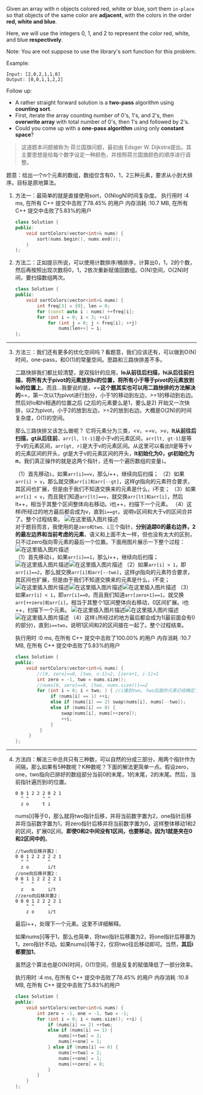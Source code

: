 

Given an array with n objects colored red, white or blue, sort them `in-place` so that objects of the same color are **adjacent**, with the colors in the order **red, white and blue**.

Here, we will use the integers 0, 1, and 2 to represent the color red, white, and blue **respectively**.

Note: You are not suppose to use the library's sort function for this problem.

Example:
```
Input: [2,0,2,1,1,0]
Output: [0,0,1,1,2,2]
```
Follow up:

-  A rather straight forward solution is a **two-pass** algorithm using **counting sort**.
-   First, iterate the array counting number of 0's, 1's, and 2's, then **overwrite array** with total number of 0's, then 1's and followed by 2's.
-   Could you come up with a **one-pass algorithm** using only **constant space**?

> 这道题本问题被称为 荷兰国旗问题，最初由 Edsger W. Dijkstra提出。其主要思想是给每个数字设定一种颜色，并按照荷兰国旗颜色的顺序进行调整。

题意：给出一个n个元素的数组，数组仅含有0，1，2三种元素，要求从小到大排序。目标是原地算法。


1. 方法一：最简单的就是直接使用sort，O(NlogN)时间复杂度。
执行用时 :4 ms, 在所有 C++ 提交中击败了78.45% 的用户
内存消耗 :10.7 MB, 在所有 C++ 提交中击败了5.83%的用户 
	```cpp
	class Solution {
	public:
	    void sortColors(vector<int>& nums) { 
	        sort(nums.begin(), nums.end());
	    }
	};
	```
2. 方法二：正如提示所说，可以使用计数排序/桶排序，计算出0，1，2的个数，然后再按照出现次数将0，1，2依次重新赋值回数组。O(N)空间，O(2N)时间，要扫描数组两次。
	```cpp
	class Solution {
	public:
	    void sortColors(vector<int>& nums) {  
	        int freq[3] = {0}, len = 0;
	        for (const auto i : nums) ++freq[i];
	        for (int i = 0; i < 3; ++i) 
	            for (int j = 0; j < freq[i]; ++j) 
	                nums[len++] = i; 
	};
	  ```
---
3. 方法三：我们还有更多的优化空间吗？看题意，我们应该还有，可以做到O(N)时间，one-pass，和O(1)的常量空间。思路和三路快排差不多。

	二路快排我们都比较清楚，是双指针的应用，**lo从前往后扫描，hi从后往前扫描，将所有大于pivot的元素放到hi的位置，将所有小于等于pivot的元素放到lo的位置上**。而且...我要说的是，==**这个题其实也可以用二路快排的方法解决的**==，第一次以1为pivot进行划分，小于1的移动到左边，>=1的移动到右边。然后对lo和hi相遇的位置之后 (之后的元素要么是1，要么是2) 开始又一次快排，以2为pivot，小于2的放到左边，>=2的放到右边。大概是O(2N)的时间复杂度，O(1)的空间。

	那么三路快排又该怎么做呢？ 它将元素分为三类，<v，==v，>v，**lt从前往后扫描，gt从后往前**，`arr[l, lt-1]`是小于v的元素区间，`arr[lt, gt-1]`是等于v的元素区间，`arr[gt, r]`是大于v的元素区间。从这里可以看出lt是等于v的元素区间的开头，gt是大于v的元素区间的开头，**lt初始化为0，gt初始化为n**，我们真正操作的就是这两个指针，还有一个遍历数组的变量`i`。
	
	（1）首先移动`i`，如果`arr[i]==v`，那么i++，继续向后扫描；
	  （2）如果`arr[i] > v`，那么就交换`arr[i]和arr[--gt]`，这样gt指向的元素符合要求，其区间也扩展，但是由于我们不知道交换来的元素是什么，i不变；
	  （3）如果`arr[i] < v`，而且我们知道`arr[lt]==v`，就交换`arr[lt]和arr[i]`，然后lt++，相当于其整个区间整体向右移动。i也++，扫描下一个元素。
	  （4）这样i所经过的地方最后都会成为v，直到`i==gt`，说明v区间和大于v的区间合并了。整个过程结束。
	![在这里插入图片描述](https://img-blog.csdnimg.cn/20200221224247855.png?x-oss-process=image/watermark,type_ZmFuZ3poZW5naGVpdGk,shadow_10,text_aHR0cHM6Ly9ibG9nLmNzZG4ubmV0L215UmVhbGl6YXRpb24=,size_16,color_FFFFFF,t_70)	
	对于题目而言，我使用的是`zero和two、i`三个指针，**分别追踪0的最右边界，2的最左边界和当前考虑的元素**，语义和上面不太一样，但也没有太大的区别，只不过zero指向零元素的最后一个位置。下面用图片展示一下整个过程： 
	![在这里插入图片描述](https://img-blog.csdnimg.cn/20200221234029806.png?x-oss-process=image/watermark,type_ZmFuZ3poZW5naGVpdGk,shadow_10,text_aHR0cHM6Ly9ibG9nLmNzZG4ubmV0L215UmVhbGl6YXRpb24=,size_16,color_FFFFFF,t_70)	
	（1）首先移动`i`，如果`arr[i]==1`，那么i++，继续向后扫描；  ![在这里插入图片描述](https://img-blog.csdnimg.cn/20200221234059712.png?x-oss-process=image/watermark,type_ZmFuZ3poZW5naGVpdGk,shadow_10,text_aHR0cHM6Ly9ibG9nLmNzZG4ubmV0L215UmVhbGl6YXRpb24=,size_16,color_FFFFFF,t_70)![在这里插入图片描述](https://img-blog.csdnimg.cn/20200221234247472.png?x-oss-process=image/watermark,type_ZmFuZ3poZW5naGVpdGk,shadow_10,text_aHR0cHM6Ly9ibG9nLmNzZG4ubmV0L215UmVhbGl6YXRpb24=,size_16,color_FFFFFF,t_70)
		  （2）如果`arr[i] > 1`，即`arr[i]==2`，那么就交换`arr[i]和arr[--two]`，这样gt指向的元素符合要求，其区间也扩展，但是由于我们不知道交换来的元素是什么，i不变； ![在这里插入图片描述](https://img-blog.csdnimg.cn/20200221234358509.png?x-oss-process=image/watermark,type_ZmFuZ3poZW5naGVpdGk,shadow_10,text_aHR0cHM6Ly9ibG9nLmNzZG4ubmV0L215UmVhbGl6YXRpb24=,size_16,color_FFFFFF,t_70)![在这里插入图片描述](https://img-blog.csdnimg.cn/20200221234509309.png?x-oss-process=image/watermark,type_ZmFuZ3poZW5naGVpdGk,shadow_10,text_aHR0cHM6Ly9ibG9nLmNzZG4ubmV0L215UmVhbGl6YXRpb24=,size_16,color_FFFFFF,t_70)![在这里插入图片描述](https://img-blog.csdnimg.cn/20200221234543452.png?x-oss-process=image/watermark,type_ZmFuZ3poZW5naGVpdGk,shadow_10,text_aHR0cHM6Ly9ibG9nLmNzZG4ubmV0L215UmVhbGl6YXRpb24=,size_16,color_FFFFFF,t_70)
	  （3）如果`arr[i] < 1`，即`arr[i]==0`，而且我们知道`arr[zero+1]==1`，就交换`arr[++zero]和arr[i]`，相当于其整个1区间整体向右移动，0区间扩展。i也++，扫描下一个元素。
	  ![在这里插入图片描述](https://img-blog.csdnimg.cn/20200221235051618.png?x-oss-process=image/watermark,type_ZmFuZ3poZW5naGVpdGk,shadow_10,text_aHR0cHM6Ly9ibG9nLmNzZG4ubmV0L215UmVhbGl6YXRpb24=,size_16,color_FFFFFF,t_70)![在这里插入图片描述](https://img-blog.csdnimg.cn/20200221235130674.png?x-oss-process=image/watermark,type_ZmFuZ3poZW5naGVpdGk,shadow_10,text_aHR0cHM6Ly9ibG9nLmNzZG4ubmV0L215UmVhbGl6YXRpb24=,size_16,color_FFFFFF,t_70)![在这里插入图片描述](https://img-blog.csdnimg.cn/20200221235201524.png?x-oss-process=image/watermark,type_ZmFuZ3poZW5naGVpdGk,shadow_10,text_aHR0cHM6Ly9ibG9nLmNzZG4ubmV0L215UmVhbGl6YXRpb24=,size_16,color_FFFFFF,t_70)
	  （4）这样`i`所经过的地方最后都会成为1(最前面会有0的部分)，直到`i==two`，说明1区间和2的区间接在一起了。整个过程结束。

	执行用时 :0 ms, 在所有 C++ 提交中击败了100.00% 的用户
	内存消耗 :10.7 MB, 在所有 C++ 提交中击败了5.83%的用户
	```cpp
	class Solution {
	public:
	    void sortColors(vector<int>& nums) {    
	        //[0, zero]==0, [two, n-1]=2, [zero+1, i-1]=1
	        int zero = -1, two = nums.size(); 
	        //nums[0, zero]==0, [two, nums.size()]==2
	        for (int i = 0; i < two; ) { //i撞到two, two后面的元素已经确定了
	             if (nums[i] == 1) ++i;
	             else if (nums[i] == 2) swap(nums[i], nums[--two]);
	             else if (nums[i] == 0) {
	                 swap(nums[i], nums[++zero]);
	                 ++i;
				 }
	         }
         }
	};
	  ```

---
4. 方法四：解法三中总共只有三种数，可以自然的分成三部分，用两个指针作为间隔，那么如果有5种数呢？K种数呢？下面的解法更简单一点。假设zero，one，two指向已排好的数组部分当前0的末尾，1的末尾，2的末尾。然后，当前指针遍历到i的位置。
	```
	0 0 1 2 2 2 0 2 1
	  ^ ^     ^ ^
	  z o     t i
    ```
	nums[i]等于0，那么就将two指针后移，并将当前数字置为2，one指针后移并将当前数字置为1，将zero指针后移并将当前数字置为0，这样整体移动1和2的区间，扩展0区间。**即使0和2中间没有1区间，也要移动，因为1就是夹在0和2区间中的**。
	```
	//two向后移并置2：
	0 0 1 2 2 2 2 2 1
	  ^ ^       ^
	  z o       i/t
	//one向后移并置2：
	0 0 1 1 2 2 2 2 1
	  ^   ^     ^
	  z   o     i/t
	//zero向后移并置2：
	0 0 0 1 2 2 2 2 1
	    ^ ^     ^
	    z o     i/t
    ```
    最后i++，处理下一个元素。这里不详细解释。
    
    如果nums[i]等于1，那么也简单，将two指针后移置为2，将one指针后移置为1，zero指针不动。如果nums[i]等于2，仅将two往后移动即可。当然，**其后i都要加1**。
    
    虽然这个算法也是O(N)时间，O(1)空间，但是反复的赋值降低了一部分效率。
    
	执行用时 :4 ms, 在所有 C++ 提交中击败了78.45% 的用户
	内存消耗 :10.8 MB, 在所有 C++ 提交中击败了5.83%的用户

	```cpp
	class Solution {
	public:
	    void sortColors(vector<int>& nums) { 
	        int zero = -1, one = -1, two = -1;
	        for (int i = 0; i < nums.size(); ++i) {
	            if (nums[i] == 2) ++two;
	            else if (nums[i] == 1) {
	                nums[++two] = 2;
	                nums[++one] = 1;
	            } else if (nums[i] == 0) {
	                nums[++two] = 2;
	                nums[++one] = 1;
	                nums[++zero] = 0;
	            }
	        }
	    }
	};
	```
